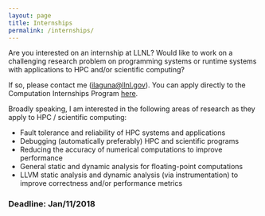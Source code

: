 ```yaml
---
layout: page
title: Internships
permalink: /internships/
---
```



Are you interested on an internship at LLNL? Would like to work on a challenging research problem on programming systems or runtime systems with applications to HPC and/or scientific computing?

If so, please contact me (ilaguna@llnl.gov). You can apply directly to the Computation Internships Program [here](https://computation.llnl.gov/careers/internships).

Broadly speaking, I am interested in the following areas of research as they apply to HPC / scientific computing:

- Fault tolerance and reliability of HPC systems and applications
- Debugging (automatically preferably) HPC and scientific programs
- Reducing the accuracy of numerical computations to improve performance
- General static and dynamic analysis for floating-point computations
- LLVM static analysis and dynamic analysis (via instrumentation) to improve correctness and/or performance metrics

### Deadline: Jan/11/2018


